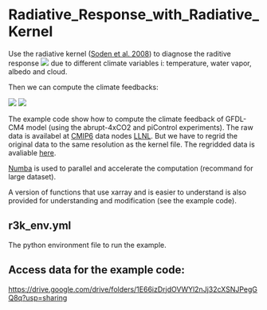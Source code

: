 # Radiative_Response_with_Radiative_Kernel

Use the radiative kernel ([Soden et al. 2008](https://doi.org/10.1175/2007JCLI2110.1)) to diagnose the raditive response <img src="https://render.githubusercontent.com/render/math?math=dR_i">  due to different climate variables i: temperature, water vapor, albedo and cloud. 

Then we can compute the climate feedbacks: 

<img src="https://render.githubusercontent.com/render/math?math=\lambda_i = dR_i/dT#gh-light-mode-only">
<img src="https://render.githubusercontent.com/render/math?math=\color{white}\lambda_i = dR_i/dT$#gh-dark-mode-only">

The example code show how to compute the climate feedback of GFDL-CM4 model (using the abrupt-4xCO2 and piControl experiments). The raw data is availabel at [CMIP6](https://pcmdi.llnl.gov/CMIP6/) data nodes [LLNL](https://esgf-node.llnl.gov/projects/cmip6/). But we have to regrid the original data to the same resolution as the kernel file. The regridded data is avaliable [here](https://drive.google.com/drive/folders/1E66izDrjdOVWYl2nJj32cXSNJPegGQ8q?usp=sharing).

[Numba](https://numba.pydata.org/) is used to parallel and accelerate the computation (recommand for large dataset). 

A version of functions that use xarray and is easier to understand is also provided for understanding and modification (see the example code). 

## r3k_env.yml
The python environment file to run the example.

## Access data for the example code:
https://drive.google.com/drive/folders/1E66izDrjdOVWYl2nJj32cXSNJPegGQ8q?usp=sharing

